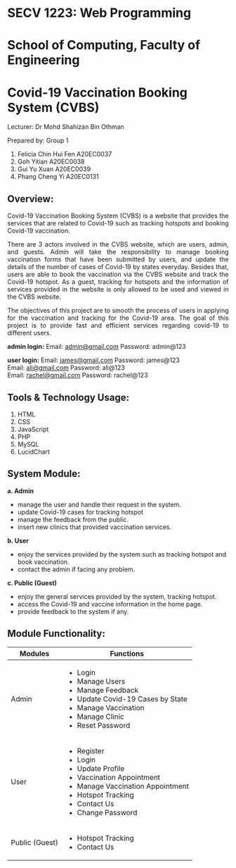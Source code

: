 # SECV 1223: Web Programming 
# School of Computing, Faculty of Engineering
# Covid-19 Vaccination Booking System (CVBS)

Lecturer: Dr Mohd Shahizan Bin Othman

Prepared by: Group 1
1. Felicia Chin Hui Fen A20EC0037
2. Goh Yitian A20EC0038
3. Gui Yu Xuan A20EC0039
4. Phang Cheng Yi A20EC0131


## **Overview:**

<p align=justify> Covid-19 Vaccination Booking System (CVBS) is a website that provides the services
that are related to Covid-19 such as tracking hotspots and booking Covid-19
vaccination.</p>

<p align=justify> There are 3 actors involved in the CVBS website, which are users, admin, and guests.
Admin will take the responsibility to manage booking vaccination forms that have
been submitted by users, and update the details of the number of cases of Covid-19 by
states everyday. Besides that, users are able to book the vaccination via the CVBS
website and track the Covid-19 hotspot. As a guest, tracking for hotspots and the
information of services provided in the website is only allowed to be used and viewed
in the CVBS website.</p>

<p align=justify> The objectives of this project are to smooth the process of users in applying for the
vaccination and tracking for the Covid-19 area. The goal of this project is to provide
fast and efficient services regarding covid-19 to different users.</p>

**admin login:** 
Email: admin@gmail.com
Password: admin@123

**user login:** 
Email: james@gmail.com
Password: james@123
<br>
Email: ali@gmail.com
Password: ali@123
<br>
Email: rachel@gmail.com
Password: rachel@123

## **Tools & Technology Usage:**
1. HTML
2. CSS
3. JavaScript
4. PHP
5. MySQL
6. LucidChart


## **System Module:**
**a. Admin**
- manage the user and handle their request in the system.
- update Covid-19 cases for tracking hotspot
- manage the feedback from the public.
- insert new clinics that provided vaccination services.

**b. User**
- enjoy the services provided by the system such as tracking hotspot and book
vaccination.
- contact the admin if facing any problem.

**c. Public (Guest)**
- enjoy the general services provided by the system, tracking hotspot.
- access the Covid-19 and vaccine information in the home page.
- provide feedback to the system if any.



## **Module Functionality:**

| Modules       | Functions     |
| ------------- | ------------- |
| Admin |<ul> <li>Login</li> <li>Manage Users</li><li>Manage Feedback</li><li>Update Covid-19 Cases by State</li><li>Manage Vaccination</li><li>Manage Clinic</li> <li>Reset Password</li></ul>|
| User |<ul> <li>Register</li> <li>Login</li><li>Update Profile</li><li>Vaccination Appointment</li><li>Manage Vaccination Appointment</li> <li>Hotspot Tracking</li><li>Contact Us</li><li>Change Password</li></ul>|
| Public (Guest)|<ul> <li>Hotspot Tracking</li> <li>Contact Us</li></ul>|
